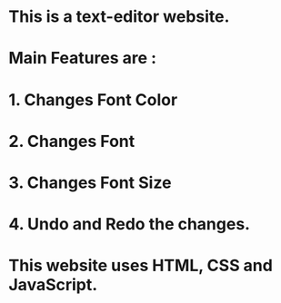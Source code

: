 # This is a text-editor website.

# Main Features are :
# 1. Changes Font Color
# 2. Changes Font
# 3. Changes Font Size
# 4. Undo and Redo the changes.

# This website uses HTML, CSS and JavaScript.

